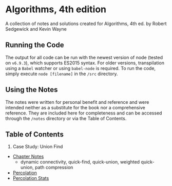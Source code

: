 # Algorithms, 4th edition
A collection of notes and solutions created for Algorithms, 4th ed. by Robert Sedgewick and Kevin Wayne

## Running the Code
The output for all code can be run with the newest version of node (tested on `v6.9.3`), which supports ES2015 syntax.
For older versions, transpilation using a `Babel` watcher or using `babel-node` is required. To run the code, simply 
execute `node [filename]` in the `/src` directory.

## Using the Notes
The notes were written for personal benefit and reference and were intended neither as a substitute for the book nor a comprehensive reference. They are included here for completeness and can be accessed through the `/notes` directory or via the Table of Contents.

## Table of Contents
1. Case Study: Union Find
  - [Chapter Notes](https://github.com/chrswt/algorithms-sedgewick/blob/master/notes/1.5-union-find.md)
    - dynamic connectivity, quick-find, quick-union, weighted quick-union, path compression
  - [Percolation](https://github.com/chrswt/algorithms-sedgewick/blob/master/notes/1.5-percolation.md)
  - [Percolation Stats](https://github.com/chrswt/algorithms-sedgewick/blob/master/notes/1.5-percolationStats.md)